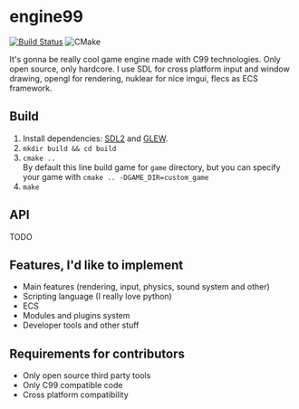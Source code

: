 # engine99
[![Build Status](https://travis-ci.com/AndrewChe7/engine99.svg?token=A3tSJzqqxN8pUfRxxzsu&branch=master)](https://travis-ci.com/AndrewChe7/engine99) ![CMake](https://github.com/AndrewChe7/engine99/workflows/CMake/badge.svg)

It's gonna be really cool game engine made with C99 technologies. Only open source, only hardcore.
I use SDL for cross platform input and window drawing, opengl for rendering, nuklear for nice
imgui, flecs as ECS framework.

## Build

1. Install dependencies: [SDL2](https://lazyfoo.net/tutorials/SDL/01_hello_SDL/linux/index.php) and [GLEW](http://glew.sourceforge.net/install.html).
2. `mkdir build && cd build`
3. `cmake ..` \
    By default this line build game for `game` directory, but you can specify your game with `cmake .. -DGAME_DIR=custom_game`
4. `make`

## API

TODO

## Features, I'd like to implement
* Main features (rendering, input, physics, sound system and other)
* Scripting language (I really love python)
* ECS
* Modules and plugins system
* Developer tools and other stuff

## Requirements for contributors
* Only open source third party tools
* Only C99 compatible code
* Cross platform compatibility
